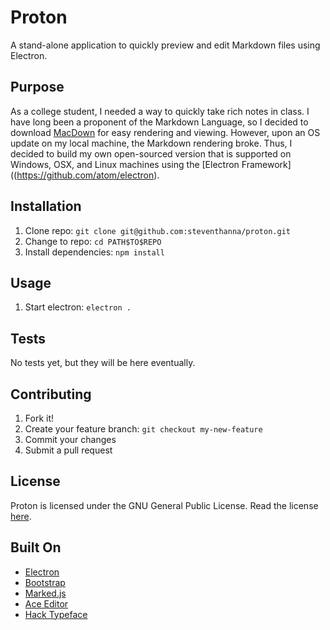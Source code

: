 # Proton
A stand-alone application to quickly preview and edit Markdown files using Electron.

## Purpose
As a college student, I needed a way to quickly take rich notes in class.  I have long been a proponent of the Markdown Language, so I decided to download [MacDown](http://macdown.uranusjr.com/) for easy rendering and viewing.  However, upon an OS update on my local machine, the Markdown rendering broke.  Thus, I decided to build my own open-sourced version that is supported on Windows, OSX, and Linux machines using the [Electron Framework]((https://github.com/atom/electron).

## Installation
1. Clone repo: `git clone git@github.com:steventhanna/proton.git`
2. Change to repo: `cd PATH$TO$REPO`
3. Install dependencies: `npm install`

## Usage
1. Start electron: `electron .`

## Tests
No tests yet, but they will be here eventually.

## Contributing
1. Fork it!
2. Create your feature branch: `git checkout my-new-feature`
3. Commit your changes
4. Submit a pull request

## License
Proton is licensed under the GNU General Public License.  Read the license [here](https://github.com/steventhanna/proton/blob/master/license).

## Built On
- [Electron](https://github.com/atom/electron)
- [Bootstrap](http://getbootstrap.com)
- [Marked.js](https://github.com/chjj/marked)
- [Ace Editor](http://ace.c9.io/#nav=about)
- [Hack Typeface](https://github.com/chrissimpkins/Hack)


